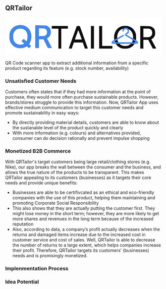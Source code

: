 ##  QRTailor

![Logo](img/QRTailor.png)

QR Code scanner app to extract additional information from a specific product regarding its feature (e.g. stock number, availability)

### Unsatisfied Customer Needs

Customers often states that if they had more information at the point of purchase, they would more often purchase sustainable products. However, brands/stores struggle to provide this information. Now, QRTailor App uses effective medium communication to target this customer needs  and promote sustainability in easy ways:

* By directly providing material details, customers are able to know about the sustanable level of the product quickly and clearly
* With more information (e.g. colours) and alternatives provided, consumer can do decision rationally and prevent impulse shopping

### Monetized B2B Commerce

With QRTailor's target customers being large retail/clothing stores (e.g. Nike), our app breaks the wall between the consumer and the business, and allows the true nature of the products to be transparent. This makes QRTailor appealing to its customers (businesses) as it targets their core needs and provide unique benefits:

* Businesses are able to be certifivcated as an ethical and eco-friendly companies with the use of this product, helping them maintaining and promoting Corporate Social Responsibility
* This also shows that they are actually putting the customer first. They might lose money in the short term; however, they are more likely to get more shares and revenues in the long term because of the increased reputation
*  Also, according to data, a company’s profit actually decreases when the returns and damaged items increase due to the increased cost in customer service and cost of sales. Well, QRTailor is able to decrease the number of returns to a large extent, which helps companies increase their profit. Therefore, QRTailor targets its customers’ (businesses) needs and is promisingly monetized. 

### Implenmentation Process





### Idea Potential





